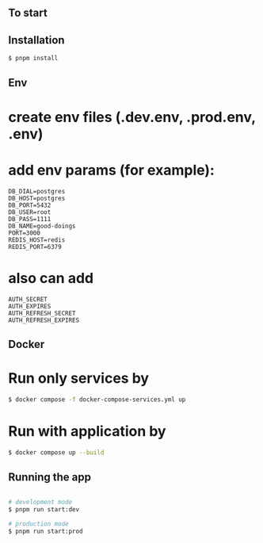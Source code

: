 
## To start

## Installation

```bash
$ pnpm install
```

## Env
 # create env files (.dev.env, .prod.env, .env)
 # add env params (for example):
    DB_DIAL=postgres
    DB_HOST=postgres
    DB_PORT=5432
    DB_USER=root
    DB_PASS=1111
    DB_NAME=good-doings
    PORT=3000
    REDIS_HOST=redis
    REDIS_PORT=6379
 # also can add
    AUTH_SECRET
    AUTH_EXPIRES
    AUTH_REFRESH_SECRET
    AUTH_REFRESH_EXPIRES

## Docker
  # Run only services by 
  ```bash
  $ docker compose -f docker-compose-services.yml up
  ```
  # Run with application by
  ```bash
  $ docker compose up --build
  ```
## Running the app

```bash

# development mode
$ pnpm run start:dev

# production mode
$ pnpm run start:prod
```
